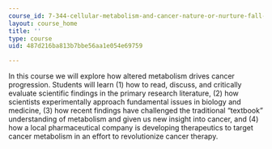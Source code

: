 ```yaml
---
course_id: 7-344-cellular-metabolism-and-cancer-nature-or-nurture-fall-2018
layout: course_home
title: ''
type: course
uid: 487d216ba813b7bbe56aa1e054e69759

---
```

In this course we will explore how altered metabolism drives cancer progression. Students will learn (1) how to read, discuss, and critically evaluate scientific findings in the primary research literature, (2) how scientists experimentally approach fundamental issues in biology and medicine, (3) how recent findings have challenged the traditional “textbook” understanding of metabolism and given us new insight into cancer, and (4) how a local pharmaceutical company is developing therapeutics to target cancer metabolism in an effort to revolutionize cancer therapy.

